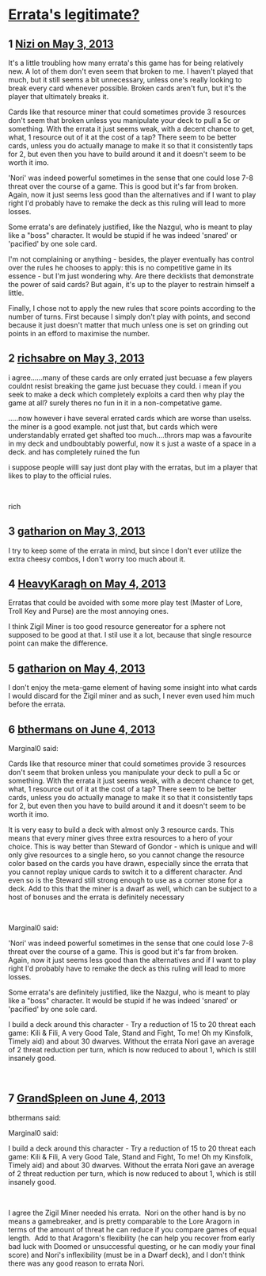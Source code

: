 # [Errata&#039;s legitimate?](https://community.fantasyflightgames.com/topic/83311-erratas-legitimate/)

## 1 [Nizi on May 3, 2013](https://community.fantasyflightgames.com/topic/83311-erratas-legitimate/?do=findComment&comment=791464)

It's a little troubling how many errata's this game has for being relatively new. A lot of them don't even seem that broken to me. I haven't played that much, but it still seems a bit unnecessary, unless one's really looking to break every card whenever possible. Broken cards aren't fun, but it's the player that ultimately breaks it.

Cards like that resource miner that could sometimes provide 3 resources don't seem that broken unless you manipulate your deck to pull a 5c or something. With the errata it just seems weak, with a decent chance to get, what, 1 resource out of it at the cost of a tap? There seem to be better cards, unless you do actually manage to make it so that it consistently taps for 2, but even then you have to build around it and it doesn't seem to be worth it imo.

'Nori' was indeed powerful sometimes in the sense that one could lose 7-8 threat over the course of a game. This is good but it's far from broken. Again, now it just seems less good than the alternatives and if I want to play right I'd probably have to remake the deck as this ruling will lead to more losses.

Some errata's are definately justified, like the Nazgul, who is meant to play like a "boss" character. It would be stupid if he was indeed 'snared' or 'pacified' by one sole card.

I'm not complaining or anything - besides, the player eventually has control over the rules he chooses to apply: this is no competitive game in its essence - but I'm just wondering why. Are there decklists that demonstrate the power of said cards? But again, it's up to the player to restrain himself a little.

Finally, I chose not to apply the new rules that score points according to the number of turns. First because I simply don't play with points, and second because it just doesn't matter that much unless one is set on grinding out points in an efford to maximise the number.

## 2 [richsabre on May 3, 2013](https://community.fantasyflightgames.com/topic/83311-erratas-legitimate/?do=findComment&comment=791471)

i agree……many of these cards are only errated just becuase a few players couldnt resist breaking the game just becuase they could. i mean if you seek to make a deck which completely exploits a card then why play the game at all? surely theres no fun in it in a non-competative game.

…..now however i have several errated cards which are worse than uselss. the miner is a good example. not just that, but cards which were understandably errated get shafted too much….thrors map was a favourite in my deck and undboubtably powerful, now it s just a waste of a space in a deck. and has completely ruined the fun

i suppose people willl say just dont play with the erratas, but im a player that likes to play to the official rules.

 

rich

## 3 [gatharion on May 3, 2013](https://community.fantasyflightgames.com/topic/83311-erratas-legitimate/?do=findComment&comment=791742)

I try to keep some of the errata in mind, but since I don't ever utilize the extra cheesy combos, I don't worry too much about it.

## 4 [HeavyKaragh on May 4, 2013](https://community.fantasyflightgames.com/topic/83311-erratas-legitimate/?do=findComment&comment=791818)

Erratas that could be avoided with some more play test (Master of Lore, Troll Key and Purse) are the most annoying ones.

I think Zigil Miner is too good resource genereator for a sphere not supposed to be good at that. I stil use it a lot, because that single resource point can make the difference.

## 5 [gatharion on May 4, 2013](https://community.fantasyflightgames.com/topic/83311-erratas-legitimate/?do=findComment&comment=791836)

I don't enjoy the meta-game element of having some insight into what cards I would discard for the Zigil miner and as such, I never even used him much before the errata.

## 6 [bthermans on June 4, 2013](https://community.fantasyflightgames.com/topic/83311-erratas-legitimate/?do=findComment&comment=801700)

Marginal0 said:

Cards like that resource miner that could sometimes provide 3 resources don't seem that broken unless you manipulate your deck to pull a 5c or something. With the errata it just seems weak, with a decent chance to get, what, 1 resource out of it at the cost of a tap? There seem to be better cards, unless you do actually manage to make it so that it consistently taps for 2, but even then you have to build around it and it doesn't seem to be worth it imo.



It is very easy to build a deck with almost only 3 resource cards. This means that every miner gives three extra resources to a hero of your choice. This is way better than Steward of Gondor - which is unique and will only give resources to a single hero, so you cannot change the resource color based on the cards you have drawn, especially since the errata that you cannot replay unique cards to switch it to a different character. And even so is the Steward still strong enough to use as a corner stone for a deck. Add to this that the miner is a dwarf as well, which can be subject to a host of bonuses and the errata is definitely necessary

 

Marginal0 said:

'Nori' was indeed powerful sometimes in the sense that one could lose 7-8 threat over the course of a game. This is good but it's far from broken. Again, now it just seems less good than the alternatives and if I want to play right I'd probably have to remake the deck as this ruling will lead to more losses.

Some errata's are definitely justified, like the Nazgul, who is meant to play like a "boss" character. It would be stupid if he was indeed 'snared' or 'pacified' by one sole card.



I build a deck around this character - Try a reduction of 15 to 20 threat each game: Kili & Fili, A very Good Tale, Stand and Fight, To me! Oh my Kinsfolk, Timely aid) and about 30 dwarves. Without the errata Nori gave an average of 2 threat reduction per turn, which is now reduced to about 1, which is still insanely good.

 

## 7 [GrandSpleen on June 4, 2013](https://community.fantasyflightgames.com/topic/83311-erratas-legitimate/?do=findComment&comment=801739)

bthermans said:

Marginal0 said:

I build a deck around this character - Try a reduction of 15 to 20 threat each game: Kili & Fili, A very Good Tale, Stand and Fight, To me! Oh my Kinsfolk, Timely aid) and about 30 dwarves. Without the errata Nori gave an average of 2 threat reduction per turn, which is now reduced to about 1, which is still insanely good.

 



I agree the Zigil Miner needed his errata.  Nori on the other hand is by no means a gamebreaker, and is pretty comparable to the Lore Aragorn in terms of the amount of threat he can reduce if you compare games of equal length.  Add to that Aragorn's flexibility (he can help you recover from early bad luck with Doomed or unsuccessful questing, or he can modiy your final score) and Nori's inflexibility (must be in a Dwarf deck), and I don't think there was any good reason to errata Nori.

